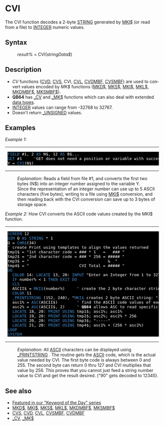 <style>pre.codeide, pre.outputfixed, .outputcrt0 { background-color: #000 !important; color: #FFF !important; }</style><!DOCTYPE html>
<html class="client-nojs" dir="ltr" lang="en">
<head>
<title>CVI - QB64 Phoenix Edition Wiki</title>
</head>
<body class="mediawiki ltr sitedir-ltr mw-hide-empty-elt ns-0 ns-subject page-CVI rootpage-CVI skin-vector action-view skin-vector-legacy vector-feature-language-in-header-enabled vector-feature-language-in-main-page-header-disabled vector-feature-language-alert-in-sidebar-disabled vector-feature-sticky-header-disabled vector-feature-sticky-header-edit-disabled vector-feature-table-of-contents-disabled vector-feature-visual-enhancement-next-disabled">
<div class="mw-body" id="content" role="main">
<a id="top"></a>
<h1 class="firstHeading mw-first-heading" id="firstHeading"><span class="mw-page-title-main">CVI</span></h1>
<div class="vector-body" id="bodyContent">
<div class="mw-body-content mw-content-ltr" dir="ltr" id="mw-content-text" lang="en"><div class="mw-parser-output"><p>The <a class="mw-selflink selflink">CVI</a> function decodes a 2-byte <a href="STRING" title="STRING">STRING</a> generated by <a href="MKI$" title="MKI$">MKI$</a> (or read from a file) to <a href="INTEGER" title="INTEGER">INTEGER</a> numeric values.
</p>
<h2><span class="mw-headline" id="Syntax">Syntax</span></h2>
<dl><dd><i>result%</i> = <a class="mw-selflink selflink">CVI</a>(<i>stringData$</i>)</dd></dl>
<p>
</p>
<h2><span class="mw-headline" id="Description">Description</span></h2>
<ul><li><i>CV</i> functions (<a href="CVD" title="CVD">CVD</a>, <a href="CVS" title="CVS">CVS</a>, <a class="mw-selflink selflink">CVI</a>, <a href="CVL" title="CVL">CVL</a>, <a href="CVDMBF" title="CVDMBF">CVDMBF</a>, <a href="CVSMBF" title="CVSMBF">CVSMBF</a>) are used to convert values encoded by <i>MK$</i> functions (<a href="MKD$" title="MKD$">MKD$</a>, <a href="MKS$" title="MKS$">MKS$</a>, <a href="MKI$" title="MKI$">MKI$</a>, <a href="MKL$" title="MKL$">MKL$</a>, <a href="MKDMBF$" title="MKDMBF$">MKDMBF$</a>, <a href="MKSMBF$" title="MKSMBF$">MKSMBF$</a>).</li>
<li><b>QB64</b> has <a href="CV" title="CV">_CV</a> and <a href="MK$" title="MK$">_MK$</a> functions which can also deal with extended <a href="Data_types" title="Data types">data types</a>.</li>
<li><a href="INTEGER" title="INTEGER">INTEGER</a> values can range from -32768 to 32767.</li>
<li>Doesn't return <a href="UNSIGNED" title="UNSIGNED">_UNSIGNED</a> values.</li></ul>
<p>
</p>
<h2><span class="mw-headline" id="Examples">Examples</span></h2>
<p><i>Example 1:</i>
</p>
<table cellpadding="15px" width="100%">
<tbody><tr>
<td><pre class="codeide"><a href="FIELD" title="FIELD"><span style="color:#4593D8;">FIELD</span></a> #1, 2 <a href="AS" title="AS"><span style="color:#4593D8;">AS</span></a> N$, 12 <a href="AS" title="AS"><span style="color:#4593D8;">AS</span></a> B$...
<a href="GET" title="GET"><span style="color:#4593D8;">GET</span></a> #1     'GET does not need a position or variable with successive FIELD buffer reads
Y = <a class="mw-selflink selflink"><span style="color:#4593D8;">CVI</span></a>(N$)
</pre>
</td></tr></tbody></table>
<dl><dd><i>Explanation:</i> Reads a field from file #1, and converts the first two bytes (N$) into an integer number assigned to the variable Y.</dd>
<dd>Since the representation of an integer number can use up to 5 ASCII characters (five bytes), writing to a file using <a href="MKI$" title="MKI$">MKI$</a> conversion, and then reading back with the <a class="mw-selflink selflink">CVI</a> conversion can save up to 3 bytes of storage space.</dd></dl>
<p>
<i>Example 2:</i> How CVI converts the ASCII code values created by the MKI$ function.
</p>
<table cellpadding="15px" width="100%">
<tbody><tr>
<td><pre class="codeide"><a href="SCREEN" title="SCREEN"><span style="color:#4593D8;">SCREEN</span></a> 12
<a href="DIM" title="DIM"><span style="color:#4593D8;">DIM</span></a> Q <a href="AS" title="AS"><span style="color:#4593D8;">AS</span></a> <a href="STRING" title="STRING"><span style="color:#4593D8;">STRING</span></a> * 1
Q = <a href="CHR$" title="CHR$"><span style="color:#4593D8;">CHR$</span></a>(34)
' create Print using templates to align the values returned
tmp1$ = "1st character code = ### * 1   =   ### "
tmp2$ = "2nd character code = ### * 256 = ##### "
tmp3$ = "                                 &amp;  "
tmp4$ = "                     CVI Total = ##### "
<a href="DO...LOOP" title="DO...LOOP"><span style="color:#4593D8;">DO</span></a>
  <a href="COLOR" title="COLOR"><span style="color:#4593D8;">COLOR</span></a> 14: <a href="LOCATE" title="LOCATE"><span style="color:#4593D8;">LOCATE</span></a> 13, 20: <a href="INPUT" title="INPUT"><span style="color:#4593D8;">INPUT</span></a> "Enter an Integer from 1 to 32767(0 quits): ", number%
  <a href="IF...THEN" title="IF...THEN"><span style="color:#4593D8;">IF</span></a> number% &lt; 1 <a href="THEN" title="THEN"><span style="color:#4593D8;">THEN</span></a> <a href="EXIT_DO" title="EXIT DO"><span style="color:#4593D8;">EXIT DO</span></a>
  <a href="CLS" title="CLS"><span style="color:#4593D8;">CLS</span></a>
  ASCII$ = <a href="MKI$" title="MKI$"><span style="color:#4593D8;">MKI$</span></a>(number%)     ' create the 2 byte character string
  <a href="COLOR" title="COLOR"><span style="color:#4593D8;">COLOR</span></a> 11
  <a href="PRINTSTRING" title="PRINTSTRING"><span style="color:#4593D8;">_PRINTSTRING</span></a> (152, 240), "<a href="MKI$" title="MKI$"><span style="color:#4593D8;">MKI$</span></a> creates 2 byte ASCII string: " + Q + ASCII$ + Q ' displays character(s)
  asc1% = <a href="ASC_(function)" title="ASC (function)"><span style="color:#4593D8;">ASC</span></a>(ASCII$)        ' find the ASCII code values of each character
  asc2% = <a href="ASC_(function)" title="ASC (function)"><span style="color:#4593D8;">ASC</span></a>(ASCII$, 2)     ' <b>QB64</b> allows ASC to read specific characters in a string
  <a href="LOCATE" title="LOCATE"><span style="color:#4593D8;">LOCATE</span></a> 18, 20: <a href="PRINT_USING" title="PRINT USING"><span style="color:#4593D8;">PRINT USING</span></a> tmp1$; asc1%; asc1%
  <a href="LOCATE" title="LOCATE"><span style="color:#4593D8;">LOCATE</span></a> 19, 20: <a href="PRINT_USING" title="PRINT USING"><span style="color:#4593D8;">PRINT USING</span></a> tmp2$; asc2%; asc2% * 256
  <a href="LOCATE" title="LOCATE"><span style="color:#4593D8;">LOCATE</span></a> 20, 20: <a href="PRINT_USING" title="PRINT USING"><span style="color:#4593D8;">PRINT USING</span></a> tmp3$; "-----"
  <a href="LOCATE" title="LOCATE"><span style="color:#4593D8;">LOCATE</span></a> 21, 20: <a href="PRINT_USING" title="PRINT USING"><span style="color:#4593D8;">PRINT USING</span></a> tmp4$; asc1% + (256 * asc2%)
<a href="LOOP" title="LOOP"><span style="color:#4593D8;">LOOP</span></a>
<a href="SYSTEM" title="SYSTEM"><span style="color:#4593D8;">SYSTEM</span></a>
</pre>
</td></tr></tbody></table>
<dl><dd><i>Explanation:</i> All <a href="ASCII" title="ASCII">ASCII</a> characters can be displayed using <a href="PRINTSTRING" title="PRINTSTRING">_PRINTSTRING</a> . The routine gets the <a href="ASCII" title="ASCII">ASCII</a> code, which is the actual value needed by <a class="mw-selflink selflink">CVI</a>. The first byte code is always between 0 and 255. The second byte can return 0 thru 127 and CVI multiplies that value by 256. This proves that you cannot just feed a string number value to <a class="mw-selflink selflink">CVI</a> and get the result desired. ("90" gets decoded to 12345).</dd></dl>
<p>
</p>
<h2><span class="mw-headline" id="See_also">See also</span></h2>
<ul><li><a class="external text" href="https://qb64phoenix.com/forum/showthread.php?tid=1066" rel="nofollow">Featured in our "Keyword of the Day" series</a></li>
<li><a href="MKD$" title="MKD$">MKD$</a>, <a href="MKI$" title="MKI$">MKI$</a>, <a href="MKS$" title="MKS$">MKS$</a>, <a href="MKL$" title="MKL$">MKL$</a>, <a href="MKDMBF$" title="MKDMBF$">MKDMBF$</a>, <a href="MKSMBF$" title="MKSMBF$">MKSMBF$</a></li>
<li><a href="CVS" title="CVS">CVS</a>, <a href="CVD" title="CVD">CVD</a>, <a href="CVL" title="CVL">CVL</a>, <a href="CVSMBF" title="CVSMBF">CVSMBF</a>, <a href="CVDMBF" title="CVDMBF">CVDMBF</a></li>
<li><a href="CV" title="CV">_CV</a>, <a href="MK$" title="MK$">_MK$</a></li></ul>
<p>
</p>
<!-- 
NewPP limit report
Cached time: 20240714192408
Cache expiry: 86400
Reduced expiry: false
Complications: [show‐toc]
CPU time usage: 0.049 seconds
Real time usage: 0.065 seconds
Preprocessor visited node count: 274/1000000
Post‐expand include size: 2676/2097152 bytes
Template argument size: 435/2097152 bytes
Highest expansion depth: 3/100
Expensive parser function count: 0/100
Unstrip recursion depth: 0/20
Unstrip post‐expand size: 0/5000000 bytes
-->
<!--
Transclusion expansion time report (%,ms,calls,template)
100.00%   36.703      1 -total
 19.05%    6.991     34 Template:Cl
  8.95%    3.284      1 Template:PageSyntax
  8.64%    3.171      1 Template:Small
  8.09%    2.969      2 Template:CodeEnd
  7.52%    2.760      1 Template:PageSeeAlso
  7.48%    2.745      1 Template:PageExamples
  7.34%    2.693      2 Template:Parameter
  7.32%    2.688      1 Template:PageNavigation
  6.90%    2.534      1 Template:PageDescription
-->
<!-- Saved in parser cache with key qb64pnix_mw19894-mwmb_:pcache:idhash:447-0!canonical and timestamp 20240714192408 and revision id 8879.
 -->
</div>
</div>
</div>
</div>
</body>
</html>